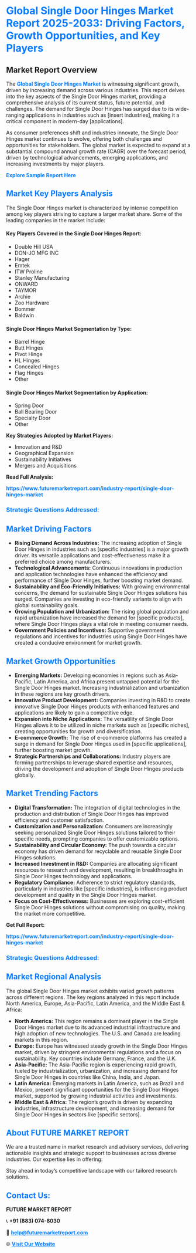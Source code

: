 <h1 style="color: #007BFF;">Global Single Door Hinges Market Report 2025-2033: Driving Factors, Growth Opportunities, and Key Players</h1>

<section id="overview">
<h2>Market Report Overview</h2>
<p>The <a href="https://www.futuremarketreport.com/industry-report/single-door-hinges-market" style="color: #007BFF; text-decoration: none;"><strong>Global Single Door Hinges Market</strong></a> is witnessing significant growth, driven by increasing demand across various industries. This report delves into the key aspects of the Single Door Hinges market, providing a comprehensive analysis of its current status, future potential, and challenges. The demand for Single Door Hinges has surged due to its wide-ranging applications in industries such as [insert industries], making it a critical component in modern-day [applications].</p>
<p>As consumer preferences shift and industries innovate, the Single Door Hinges market continues to evolve, offering both challenges and opportunities for stakeholders. The global market is expected to expand at a substantial compound annual growth rate (CAGR) over the forecast period, driven by technological advancements, emerging applications, and increasing investments by major players.</p>
</section>

<section id="overview">
<p><a href="https://www.futuremarketreport.com/request-sample/reportId=86391" style="color: #007BFF; text-decoration: none;"><strong>Explore Sample Report Here</strong></a></p>
</section>

<section id="key-players">
<h2 style="color: #007BFF;">Market Key Players Analysis</h2>
<p>The Single Door Hinges market is characterized by intense competition among key players striving to capture a larger market share. Some of the leading companies in the market include:</p>
<h4>Key Players Covered in the Single Door Hinges Report:</h4>
<ul><li>Double Hill USA</li><li>DON-JO MFG INC</li><li>Hager</li><li>Emtek</li><li>ITW Proline</li><li>Stanley Manufacturing</li><li>ONWARD</li><li>TAYMOR</li><li>Archie</li><li>Zoo Hardware</li><li>Bommer</li><li>Baldwin</li></ul>
<h4>Single Door Hinges Market Segmentation by Type:</h4>
<ul><li>Barrel Hinge</li><li>Butt Hinges</li><li>Pivot Hinge</li><li>HL Hinges</li><li>Concealed Hinges</li><li>Flag Hinges</li><li>Other</li></ul>

<h4>Single Door Hinges Market Segmentation by Application:</h4>
<ul><li>Spring Door</li><li>Ball Bearing Door</li><li>Specialty Door</li><li>Other</li></ul>
<p><strong>Key Strategies Adopted by Market Players:</strong></p>
<ul>
<li>Innovation and R&D</li>
<li>Geographical Expansion</li>
<li>Sustainability Initiatives</li>
<li>Mergers and Acquisitions</li>
</ul>
</section>

<section>
<p><strong>Read Full Analysis: </strong></p><a href="https://www.futuremarketreport.com/industry-report/single-door-hinges-market" style="color: #007BFF; text-decoration: none;"><strong>https://www.futuremarketreport.com/industry-report/single-door-hinges-market</strong></a>
<h3 style="color: #007BFF;">Strategic Questions Addressed:</h3>
</section>

<section id="driving-factors">
<h2 style="color: #007BFF;">Market Driving Factors</h2>
<ul>
<li><strong>Rising Demand Across Industries:</strong> The increasing adoption of Single Door Hinges in industries such as [specific industries] is a major growth driver. Its versatile applications and cost-effectiveness make it a preferred choice among manufacturers.</li>
<li><strong>Technological Advancements:</strong> Continuous innovations in production and application technologies have enhanced the efficiency and performance of Single Door Hinges, further boosting market demand.</li>
<li><strong>Sustainability and Eco-Friendly Initiatives:</strong> With growing environmental concerns, the demand for sustainable Single Door Hinges solutions has surged. Companies are investing in eco-friendly variants to align with global sustainability goals.</li>
<li><strong>Growing Population and Urbanization:</strong> The rising global population and rapid urbanization have increased the demand for [specific products], where Single Door Hinges plays a vital role in meeting consumer needs.</li>
<li><strong>Government Policies and Incentives:</strong> Supportive government regulations and incentives for industries using Single Door Hinges have created a conducive environment for market growth.</li>
</ul>
</section>

<section id="growth-opportunities">
<h2 style="color: #007BFF;">Market Growth Opportunities</h2>
<ul>
<li><strong>Emerging Markets:</strong> Developing economies in regions such as Asia-Pacific, Latin America, and Africa present untapped potential for the Single Door Hinges market. Increasing industrialization and urbanization in these regions are key growth drivers.</li>
<li><strong>Innovative Product Development:</strong> Companies investing in R&D to create innovative Single Door Hinges products with enhanced features and applications are likely to gain a competitive edge.</li>
<li><strong>Expansion into Niche Applications:</strong> The versatility of Single Door Hinges allows it to be utilized in niche markets such as [specific niches], creating opportunities for growth and diversification.</li>
<li><strong>E-commerce Growth:</strong> The rise of e-commerce platforms has created a surge in demand for Single Door Hinges used in [specific applications], further boosting market growth.</li>
<li><strong>Strategic Partnerships and Collaborations:</strong> Industry players are forming partnerships to leverage shared expertise and resources, driving the development and adoption of Single Door Hinges products globally.</li>
</ul>
</section>

<section id="trending-factors">
<h2 style="color: #007BFF;">Market Trending Factors</h2>
<ul>
<li><strong>Digital Transformation:</strong> The integration of digital technologies in the production and distribution of Single Door Hinges has improved efficiency and customer satisfaction.</li>
<li><strong>Customization and Personalization:</strong> Consumers are increasingly seeking personalized Single Door Hinges solutions tailored to their specific needs, prompting companies to offer customizable options.</li>
<li><strong>Sustainability and Circular Economy:</strong> The push towards a circular economy has driven demand for recyclable and reusable Single Door Hinges solutions.</li>
<li><strong>Increased Investment in R&D:</strong> Companies are allocating significant resources to research and development, resulting in breakthroughs in Single Door Hinges technology and applications.</li>
<li><strong>Regulatory Compliance:</strong> Adherence to strict regulatory standards, particularly in industries like [specific industries], is influencing product development and quality in the Single Door Hinges market.</li>
<li><strong>Focus on Cost-Effectiveness:</strong> Businesses are exploring cost-efficient Single Door Hinges solutions without compromising on quality, making the market more competitive.</li>
</ul>
</section>

<section>
<p><strong>Get Full Report: </strong></p><a href="https://www.futuremarketreport.com/industry-report/single-door-hinges-market" style="color: #007BFF; text-decoration: none;"><strong>https://www.futuremarketreport.com/industry-report/single-door-hinges-market</strong></a>
<h3 style="color: #007BFF;">Strategic Questions Addressed:</h3>
</section>


<section id="regional-analysis">
<h2 style="color: #007BFF;">Market Regional Analysis</h2>
<p>The global Single Door Hinges market exhibits varied growth patterns across different regions. The key regions analyzed in this report include North America, Europe, Asia-Pacific, Latin America, and the Middle East & Africa:</p>
<ul>
<li><strong>North America:</strong> This region remains a dominant player in the Single Door Hinges market due to its advanced industrial infrastructure and high adoption of new technologies. The U.S. and Canada are leading markets in this region.</li>
<li><strong>Europe:</strong> Europe has witnessed steady growth in the Single Door Hinges market, driven by stringent environmental regulations and a focus on sustainability. Key countries include Germany, France, and the U.K.</li>
<li><strong>Asia-Pacific:</strong> The Asia-Pacific region is experiencing rapid growth, fueled by industrialization, urbanization, and increasing demand for Single Door Hinges in countries like China, India, and Japan.</li>
<li><strong>Latin America:</strong> Emerging markets in Latin America, such as Brazil and Mexico, present significant opportunities for the Single Door Hinges market, supported by growing industrial activities and investments.</li>
<li><strong>Middle East & Africa:</strong> The region’s growth is driven by expanding industries, infrastructure development, and increasing demand for Single Door Hinges in sectors like [specific sectors].</li>
</ul>
</section>

<footer>
<h2 style="color: #007BFF;">About FUTURE MARKET REPORT</h2>
<p>We are a trusted name in market research and advisory services, delivering actionable insights and strategic support to businesses across diverse industries. Our expertise lies in offering:</p>

<p>Stay ahead in today’s competitive landscape with our tailored research solutions.</p>

<h2 style="color: #007BFF;">Contact Us:</h2>
<p><strong>FUTURE MARKET REPORT</strong></p>
<p>📞 <strong>+91 (883) 074-8030</strong></p>
<p>📧 <strong><a href="mailto:help@futuremarketreport.com" style="color: #007BFF;">help@futuremarketreport.com</a></strong></p>
<p>🌐 <strong><a href="https://www.futuremarketreport.com/" style="color: #007BFF;">Visit Our Website</a></strong></p>
</footer>